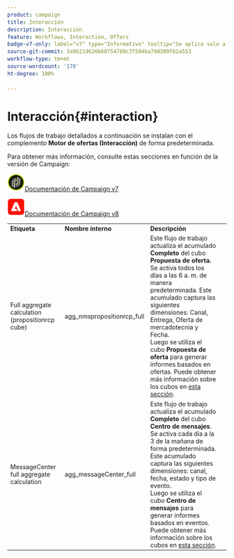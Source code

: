 ```yaml
---
product: campaign
title: Interacción
description: Interacción
feature: Workflows, Interaction, Offers
badge-v7-only: label="v7" type="Informative" tooltip="Se aplica solo a Campaign Classic v7"
source-git-commit: 3a9b21d626b60754789c3f594ba798309f62a553
workflow-type: tm+mt
source-wordcount: '178'
ht-degree: 100%

---
```



# Interacción{#interaction}



Los flujos de trabajo detallados a continuación se instalan con el complemento **Motor de ofertas (Interacción)** de forma predeterminada.

Para obtener más información, consulte estas secciones en función de la versión de Campaign:

![](assets/do-not-localize/v7.jpeg)[Documentación de Campaign v7](../../interaction/using/interaction-and-offer-management.md)

![](assets/do-not-localize/v8.png)[Documentación de Campaign v8](https://experienceleague.adobe.com/docs/campaign/campaign-v8/send/interaction/interaction.html?lang=es)


<table> 
 <tbody> 
  <tr> 
   <td> <strong>Etiqueta</strong><br /> </td> 
   <td> <strong>Nombre interno</strong><br /> </td> 
   <td> <strong>Descripción</strong><br /> </td> 
  </tr> 
  <tr> 
   <td> <span class="uicontrol">Full aggregate calculation (propositionrcp cube)</span> <br /> </td> 
   <td> <span class="uicontrol">agg_nmspropositionrcp_full</span><br /> </td> 
   <td> Este flujo de trabajo actualiza el acumulado <strong>Completo</strong> del cubo <strong>Propuesta de oferta. </strong> Se activa todos los días a las 6 a. m. de manera predeterminada. Este acumulado captura las siguientes dimensiones: Canal, Entrega, Oferta de mercadotecnia y Fecha.<br /> Luego se utiliza el cubo <strong>Propuesta de oferta</strong> para generar informes basados en ofertas. Puede obtener más información sobre los cubos en <a href="../../reporting/using/ac-cubes.md">esta sección</a>.<br /> </td> 
  </tr> 
   <tr> 
   <td> <span class="uicontrol">MessageCenter full aggregate calculation</span> <br /> </td> 
   <td> <span class="uicontrol">agg_messageCenter_full</span> <br /> </td> 
   <td> Este flujo de trabajo actualiza el acumulado <strong>Completo</strong> del cubo <strong>Centro de mensajes</strong>. Se activa cada día a la 3 de la mañana de forma predeterminada. Este acumulado captura las siguientes dimensiones: canal, fecha, estado y tipo de evento.<br /> Luego se utiliza el cubo <strong>Centro de mensajes</strong> para generar informes basados en eventos. Puede obtener más información sobre los cubos en <a href="../../reporting/using/ac-cubes.md">esta sección</a>.<br /> </td> 
   <td> <br /> </td> 
  </tr> 
 </tbody> 
</table>


